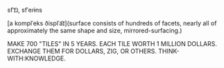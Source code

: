 sfˈɪ͡ɹ, sfˈeɾɨns

[a komplˈeks ðisplˈa͡ɪ](surface consists of hundreds of facets, nearly all of approximately the same shape and size, mirrored-surfacing.)

MAKE 700 "TILES" IN 5 YEARS. EACH TILE WORTH 1 MILLION DOLLARS. EXCHANGE THEM FOR DOLLARS, ZIG, OR OTHERS. THINK-WITH:KNOWLEDGE.
